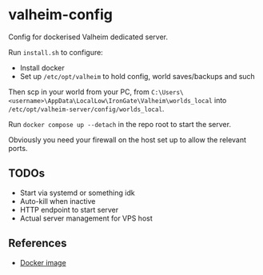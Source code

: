 # valheim-config

Config for dockerised Valheim dedicated server.

Run `install.sh` to configure:
* Install docker
* Set up `/etc/opt/valheim` to hold config, world saves/backups and such

Then scp in your world from your PC, from `C:\Users\<username>\AppData\LocalLow\IronGate\Valheim\worlds_local` into `/etc/opt/valheim-server/config/worlds_local`.

Run `docker compose up --detach` in the repo root to start the server.

Obviously you need your firewall on the host set up to allow the relevant ports.

## TODOs

* Start via systemd or something idk
* Auto-kill when inactive
* HTTP endpoint to start server
* Actual server management for VPS host

## References
- [Docker image](https://github.com/lloesche/valheim-server-docker)